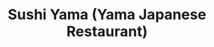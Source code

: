 ---
layout: place
title: "Sushi Yama (Yama Japanese Restaurant)"
permalink: /virginia/vienna/sushi-yama-yama-japanese-restaurant.html
stateAbbr: VA
stateName: Virginia
cityName: Vienna
place_id: ChIJ00OgFsRLtokRrrExBfkX3hw
photos:
  - name: >-
      places/ChIJ00OgFsRLtokRrrExBfkX3hw/photos/AUy1YQ2MhVWOp6Pt-oU4Q-sWTc-HurL9Fw5qwycs_6hQqObGf0Nk5B5c5kPyiW-ySOF8BTtYBUfYmaoR_WhujvH1iN4GWr8aNEHgaMvxpytQHUZMLAxn-sWQAFBnjLpHnXm9MuM9FZFZ5-W0SKZ9_q1r5JA0hDgugeWSy2yYZuz4kHQAcfJYAec2kFPYMvkS7Si1wacVzINN6OsgkDh1G2F_mXyuDcZ2y7XoPCE5g9PNHUCbDYF8tO_qOvhEZ1z--1Ur-2I0Q37SHMWRKTO47bhwLr2BGe-kocE5Oc1UeCq3S7q43tYiNX6wIL6k8wOMRHhqiJhw1ZltWtoG7VRamKPbfml0UkApfLmBsGdLsWlRobsJNLuo3NXYuH-3ThPFE1X-CJ6WzQHbO-C9WWhuWn7rn-_tpO4fRQGnqCbVxBEmom_owbc
    widthPx: 3024
    heightPx: 4032
    authorAttributions:
      - displayName: Tony Lee
        uri: https://maps.google.com/maps/contrib/102075687612557441629
        photoUri: >-
          https://lh3.googleusercontent.com/a-/ALV-UjWVrA2YGzU5x19CB23ZJyNyfyUm5v2rpLLhwye-OR6HsPdiCUPXog=s100-p-k-no-mo
    flagContentUri: >-
      https://www.google.com/local/imagery/report/?cb_client=maps_api_places.places_api&image_key=!1e10!2sCIHM0ogKEICAgIDHwuaY3gE&hl=en-US
    googleMapsUri: >-
      https://www.google.com/maps/place//data=!3m4!1e2!3m2!1sCIHM0ogKEICAgIDHwuaY3gE!2e10!4m2!3m1!1s0x89b64bc416a043d3:0x1cde17f90531b1ae
  - name: >-
      places/ChIJ00OgFsRLtokRrrExBfkX3hw/photos/AUy1YQ0t5pqzjfei5rVr_BEmVvdc_WKuKoUKki2-UfiXeWH4g77wuUdMRQ_k79txmzRCPXWwVb73l0Oz8lH66d_EDuT5s1Na7zxHn6jTNMo63H8F6EkP0mwgzZvbuvuLb0kMeODaazGlEuD4BEnc3DmbAcY0rT0Sp7WGFgHuXicGCj7EGmUBXT6qhy40caKJQOgq0vNxAwRWKjQ4hgCDfea-GS-fAZSU73ZqdlKld-76KgVpBN1S8DNUKosFniRyG42UtONBljtMb6wsa72uQ6_nb5CnxZKv56EyAxoojrJaNpLtNicXiRU8X_Mtna6A_DSGE-FSiHXt4WMXSNSxTjuzGx2z0ACx_b0jusJyFbGvGspT2dzpJFOb8IInSXTz_Ac7pcecgXm3LHU5Zy5BsdrA9xazq4ZNxm6bJ9gJO8Q_gBNayQ
    widthPx: 4032
    heightPx: 2839
    authorAttributions:
      - displayName: Scott O'Brien
        uri: https://maps.google.com/maps/contrib/115625645294000913480
        photoUri: >-
          https://lh3.googleusercontent.com/a-/ALV-UjUVoyD1mq3zseH5gXLsXhzjzzT0tmKS5IxwkhDf5Ob6aJqSeuZs=s100-p-k-no-mo
    flagContentUri: >-
      https://www.google.com/local/imagery/report/?cb_client=maps_api_places.places_api&image_key=!1e10!2sCIHM0ogKEICAgIDjw5aXPA&hl=en-US
    googleMapsUri: >-
      https://www.google.com/maps/place//data=!3m4!1e2!3m2!1sCIHM0ogKEICAgIDjw5aXPA!2e10!4m2!3m1!1s0x89b64bc416a043d3:0x1cde17f90531b1ae
  - name: >-
      places/ChIJ00OgFsRLtokRrrExBfkX3hw/photos/AUy1YQ1MGDKP4EeT9IxA8DaVD0U6PV1PQVqcr-GPa5-bpcPvqo3HBHtwQRgGhbwJaWCgifo2CzJyJ1DkjTLe9OzNQRwsuGQ0Ltec3QdGBXATGnW3Q4MhEnIxxhAZT2NQ1RJh3ycdNBYqwYwg3cZOqJpzWXdARkLz3Uof0Lwu5THVXntHw3jPa7WrASe6g5iup6_1nfN8o_X8cLaX1_1Pft1Gdgc4rSpFMce_rggyn6QiHhWvHp7Wbjd866oR00cn-6AGag__Op65Jt2n0jqHyjDw58TTvn-dw6b0K-tVpCvAsNkjkdDtJgKeSQIK5zTr8kBoNZgvFt5tlu_JohOhmehgpNepm0dGakb-6N7Ndd2a_6wHCB4yvDZ2aNbB1ySqpO0GEWxcZ8k5JVc56MXQlLrknyE94qcTf4bZkwnYxgdxfuzEH5Tn
    widthPx: 3024
    heightPx: 4032
    authorAttributions:
      - displayName: Steve Perry
        uri: https://maps.google.com/maps/contrib/103586276207277728381
        photoUri: >-
          https://lh3.googleusercontent.com/a-/ALV-UjVvaIJ1zKlkJlHPd5LYWzgQwlB4ubp2CGzcuEEt-tDAU5ZAi1yq=s100-p-k-no-mo
    flagContentUri: >-
      https://www.google.com/local/imagery/report/?cb_client=maps_api_places.places_api&image_key=!1e10!2sCIHM0ogKEICAgMCQtciOigE&hl=en-US
    googleMapsUri: >-
      https://www.google.com/maps/place//data=!3m4!1e2!3m2!1sCIHM0ogKEICAgMCQtciOigE!2e10!4m2!3m1!1s0x89b64bc416a043d3:0x1cde17f90531b1ae
  - name: >-
      places/ChIJ00OgFsRLtokRrrExBfkX3hw/photos/AUy1YQ3V6o1aRYmCamsq-WiX2rCI8kT0MTHLWzAx84Cy3HQ8HBedMatg1v3EgDOYJ0Ze4OcVAFzf9jZt3FB9E8sPkWkuej1OKzJhVXng1rO6wjTZ2yW3IyU6TXOPMIBBYjI6-pB0YEIHsB856sobM1UzZKp9WQ7FrUxjHcZ8xpwNdhPqtLZRcClexyhKyaw1yAKfzVl0nSN8YY8I7S-YJ8h49AJVZm1mX0BoE__9PfK8vd2nbx8yAoJdQFGg00LLHZui5U8WQ6ovvHZrOVBXHjH9M6Ss0Pi9nWmyLu2T7Pf9VgHOkucNc2tHGzdd11nU_TW3Z8Gq54HBoEJIy8rQRFanMMxymhGyZRxz9AMRegknfAgixhSea94YnDmaNqog6rusmYurTTRtjMg-KnhP5hgE4WkJHIGoxXLQFxyCNK2qq_ns6Sk
    widthPx: 3000
    heightPx: 4000
    authorAttributions:
      - displayName: Edmund Jong
        uri: https://maps.google.com/maps/contrib/116576204102790158150
        photoUri: >-
          https://lh3.googleusercontent.com/a/ACg8ocKpxRcPFlpuGC60rNiGPoinuP5ujatKD-GSInk1_Idn3v_1lw=s100-p-k-no-mo
    flagContentUri: >-
      https://www.google.com/local/imagery/report/?cb_client=maps_api_places.places_api&image_key=!1e10!2sCIHM0ogKEICAgID9uOaQlwE&hl=en-US
    googleMapsUri: >-
      https://www.google.com/maps/place//data=!3m4!1e2!3m2!1sCIHM0ogKEICAgID9uOaQlwE!2e10!4m2!3m1!1s0x89b64bc416a043d3:0x1cde17f90531b1ae
  - name: >-
      places/ChIJ00OgFsRLtokRrrExBfkX3hw/photos/AUy1YQ3DmD2gRuTUu3XKBXkpTv7r6FjU1VwsqAwUEVN1NBbrlLSnWxnPzVVWEfVLLiwyt8YHFYUxxHcR6dt8u3SE_-F7R_efeHVd_NfZ_FrNxc_5mIzHTh7ubO8w51wil_QOA9-6TIfZ8sdu28GHUoIGpVndjs_aMb9YJCLriro5Ge6sW9DVCUub4uZvesfqaT5QRQmugvNOJj_jXqlwiNal41Zr1n0BgBDgvGu-bJzSlOiOgwwwFkJgU5hkmQ41JWvuK0YvIDJOdqm8RWM3M6iIQM1GZv9XD7PAeKaRz8UrtYGvcSDJbY1vPoH_2xWRHzNdmZICgdHJwCDqwA6QCVY2-vriwJFxuMmcC0JIKv_nIZAr_IN1BnhGPKk0J5wtvZov98zh3m3dTq9MWV6a5OXRr836jcMJ_TlLvqLK9iAnI5UKlOYl
    widthPx: 4032
    heightPx: 3024
    authorAttributions:
      - displayName: Kiet TT
        uri: https://maps.google.com/maps/contrib/107167449334009418484
        photoUri: >-
          https://lh3.googleusercontent.com/a-/ALV-UjVrG-3Fj1zMfDam7XFBKjQUDxEV4Fay0FlHEcQawnhrzgIMvJExRg=s100-p-k-no-mo
    flagContentUri: >-
      https://www.google.com/local/imagery/report/?cb_client=maps_api_places.places_api&image_key=!1e10!2sCIHM0ogKEICAgID9iareuAE&hl=en-US
    googleMapsUri: >-
      https://www.google.com/maps/place//data=!3m4!1e2!3m2!1sCIHM0ogKEICAgID9iareuAE!2e10!4m2!3m1!1s0x89b64bc416a043d3:0x1cde17f90531b1ae
  - name: >-
      places/ChIJ00OgFsRLtokRrrExBfkX3hw/photos/AUy1YQ2elVA23m5Ep-EBqXE-mbmitKTg1XqDw8k1ykSNZbtVP-cHUrO2reIAXGmVcsMNiie3SKqpvkHtvWYm84rZ9kDL-wt0OHhVleqawTPGteXu19zQIg3ps4uKc5V9tFdcMbGpNHNqnsudbBFgUDq0_7pfx1t08pqAqglEiXYy1u2ovnqwYsSmtbdPrkckIbbOoAaV-fzii-C8W-xLtT2s94cQOFVtRtVnTqTCtzZDjWQDhoJweX4xHKDR_CAEBOqS8ODH8D0-UXp3yBr8IxAGS-yyNlpH8pPasdlyaWiq29I_4HmQUXXNyASJ_GyF4l35R8iQZDyb61PdBAHlG1de6Mjp3Zdg8vhrh-Qk-csyMYEST4u9S65ZuIYPmLpPLFVkiYi8aC4hDbjNKPhvGPX6KjBe00wVmM1sFfCcJ87L4pMADuk
    widthPx: 4032
    heightPx: 3024
    authorAttributions:
      - displayName: Denver Applehans
        uri: https://maps.google.com/maps/contrib/108565016292344678749
        photoUri: >-
          https://lh3.googleusercontent.com/a-/ALV-UjVvbOfZ3F1x84slCUF1S8H1YIfUz_X1sVUp3FWCyHcoWMSVndbfkA=s100-p-k-no-mo
    flagContentUri: >-
      https://www.google.com/local/imagery/report/?cb_client=maps_api_places.places_api&image_key=!1e10!2sCIHM0ogKEICAgICfyuLByAE&hl=en-US
    googleMapsUri: >-
      https://www.google.com/maps/place//data=!3m4!1e2!3m2!1sCIHM0ogKEICAgICfyuLByAE!2e10!4m2!3m1!1s0x89b64bc416a043d3:0x1cde17f90531b1ae
  - name: >-
      places/ChIJ00OgFsRLtokRrrExBfkX3hw/photos/AUy1YQ0-GWtvnKAj41TA7CTi-GALQLdzTMRbhpHdOj7qyfVycuuVwf4CmtqVcUe0ins684xBhU6ulfcEeTai5DAEdkHqeC-AZBpfooeyQdHvGVxNN7puUSuGfb_PHWg1sv4iP2G96sOH7iY7ADgQ5kqqAmYYejPo7Q3xQ0afwrzZ9j9WpuSqXKiwUccAYz0Wslf9cRCNtmni6v7SWyDwKJdkaP3tThA6STSYFUBykHYwXiWZxWNAdFWhcHbRKWWKR3--wzTrH9P0RBkOdwosw6Du1EFvWC6VgYqu5sAh5CrrmfrCxaslZZzwCQBPvsXKI5TkiBvreWSaKU_vG572ohONooInpMzuL1uhof15Zkh_LCAo9E_HTybp6gV007ghRwBzfbRmHujiws1DmCtQDn4oG0mPU1_e6q2JbjzUVQSFw6U_wSjt
    widthPx: 4032
    heightPx: 3024
    authorAttributions:
      - displayName: Xiaoqian Cheng
        uri: https://maps.google.com/maps/contrib/110972397264547660877
        photoUri: >-
          https://lh3.googleusercontent.com/a-/ALV-UjV3q2y7FsNVTpd-2FeEVDYKHOkBhdPNc0j72QOwL1jGwcKlYV3m=s100-p-k-no-mo
    flagContentUri: >-
      https://www.google.com/local/imagery/report/?cb_client=maps_api_places.places_api&image_key=!1e10!2sCIHM0ogKEICAgIDxuI_C8QE&hl=en-US
    googleMapsUri: >-
      https://www.google.com/maps/place//data=!3m4!1e2!3m2!1sCIHM0ogKEICAgIDxuI_C8QE!2e10!4m2!3m1!1s0x89b64bc416a043d3:0x1cde17f90531b1ae
  - name: >-
      places/ChIJ00OgFsRLtokRrrExBfkX3hw/photos/AUy1YQ1y0ZL5b89RQZrZnBj3x-Z1dIyWSGdLJh6zc9IjptZ81AVA0HTWiXcVbtaotvtV1oZPCZKMPxTzKWEN-MUaTTOo0brCehM65xzyi1OYCzL3Pk-GczVRJypO4mDX1-sWe3kjdX_5mk6KKXMA7p_GsLPfBh-UrQciLLnO_qE4XDa_fONSw91ZP0slNKATpaBwL7OY-xdqE0hEk0Rjfw99WBVURQogcfWHVrng5TTMCH7bMtT-MGpODi0lmNqYwqYLcGJYmrFx3VlQKL2P7IrpbCQ3bpHm0UIgiBfAZ-GY-6T-8nPhpuR2KXm68BSadLUvP2Zo6LYrIquMlb9k1ryvyF1HmlaR9xYK7wr9pzF4-VuW7c1Wz-XJvyj9d34QZzYHXt_ld5_-5ASDGuQju_9SmPD08YLflK4Ts7YYgdAVM_uTmRX3
    widthPx: 4032
    heightPx: 3024
    authorAttributions:
      - displayName: Elli
        uri: https://maps.google.com/maps/contrib/115257274013263031257
        photoUri: >-
          https://lh3.googleusercontent.com/a-/ALV-UjXlNfrqELAVgFjxAHT3ful6vxaOHwHj_dp30852oABnGBfSWZ_M=s100-p-k-no-mo
    flagContentUri: >-
      https://www.google.com/local/imagery/report/?cb_client=maps_api_places.places_api&image_key=!1e10!2sCIHM0ogKEICAgIDnkLSMpgE&hl=en-US
    googleMapsUri: >-
      https://www.google.com/maps/place//data=!3m4!1e2!3m2!1sCIHM0ogKEICAgIDnkLSMpgE!2e10!4m2!3m1!1s0x89b64bc416a043d3:0x1cde17f90531b1ae
  - name: >-
      places/ChIJ00OgFsRLtokRrrExBfkX3hw/photos/AUy1YQ0ShTn30ZTzoTpNJFTDjk_Y-UWFwRRfeL6LGYGJXs6sWfOxSAF-ZFnmZDLuT_IPaIhD0U4tyG0iVIEnXhjeyJnxCutQGTkcmuYl5qiveEieclvWRqgUFwR7Cy5Tf7MnehTdq-Spx9m9LI04EOnZXLjIijogM1GuWvY4MZUoOY0UVP6jv78dO_0MqiW8qHHdhf1crFob6Hbv3RB74S1xpj1LwSrq2UkJLfxTuTuTezd1_1PAWrmMYkRAnXw89sMscai9HB4sK0HGNpIyugq7rvXn5C102MhTIwho4itEVQQgqTYRdiHBhISPcZZ7I1oYDIIAyE5L6jrm_B7hHsQeOHS1skoDQDfifDQDEK4LoKtseBFG7bbat1ww4d4Dnw2jDGGXjlvq3vz8nOwjsf993p43psObPlcPE-lGjyyFh7rKJEvQ
    widthPx: 3024
    heightPx: 4032
    authorAttributions:
      - displayName: Scott O'Brien
        uri: https://maps.google.com/maps/contrib/115625645294000913480
        photoUri: >-
          https://lh3.googleusercontent.com/a-/ALV-UjUVoyD1mq3zseH5gXLsXhzjzzT0tmKS5IxwkhDf5Ob6aJqSeuZs=s100-p-k-no-mo
    flagContentUri: >-
      https://www.google.com/local/imagery/report/?cb_client=maps_api_places.places_api&image_key=!1e10!2sCIHM0ogKEICAgICDtY_bmwE&hl=en-US
    googleMapsUri: >-
      https://www.google.com/maps/place//data=!3m4!1e2!3m2!1sCIHM0ogKEICAgICDtY_bmwE!2e10!4m2!3m1!1s0x89b64bc416a043d3:0x1cde17f90531b1ae
  - name: >-
      places/ChIJ00OgFsRLtokRrrExBfkX3hw/photos/AUy1YQ1FG6tvupyIck8DBW--N6I0v5o7dSujSQCyieN5Doeh2gwdP6lax2o5qgJTG3l-ORlf9g_U83cxZBdR2MrgqduyNi444XGU_ir1lx-md-yNuM7_OjGDOhkKrBDcMpNhSzXugOM2USa407oF1g4-3L55FsPXQ-BFcs2ZlPfq9udUflGiqm78kPv6E-MPPwqdctyChGChtMkLZzEI9s3QsG-D7dLysY1UYGY6TBX13zEFqbICFrbLnA01-ck-FpGNzVuxn5fzbYAbXIvooNaa5nVlPEOTxN7s6lxC_-PLP-a8V6yI1oq3StUh9knO_XbVFvH3cl3K9Dv0z0Kt0BTdWcrwbOSPUy3qfsSKEcizJLbD8FDkdOwzH7YeI5QnxkQ49i4NvLTNbI9x_3TP-kGdpBojFHnTPk0Q-dE2PCTTzoj-g6QD
    widthPx: 4032
    heightPx: 3024
    authorAttributions:
      - displayName: 邱志成
        uri: https://maps.google.com/maps/contrib/100165536084575506871
        photoUri: >-
          https://lh3.googleusercontent.com/a-/ALV-UjUbGhoY-IiGK86X3fZjN1b_Mx1uW94U2pB-oUOPrGkls1tgZxKv7Q=s100-p-k-no-mo
    flagContentUri: >-
      https://www.google.com/local/imagery/report/?cb_client=maps_api_places.places_api&image_key=!1e10!2sCIHM0ogKEICAgICM_NTujQE&hl=en-US
    googleMapsUri: >-
      https://www.google.com/maps/place//data=!3m4!1e2!3m2!1sCIHM0ogKEICAgICM_NTujQE!2e10!4m2!3m1!1s0x89b64bc416a043d3:0x1cde17f90531b1ae
address: 328 Maple Ave W, Vienna, VA 22180, USA
street: 328 Maple Ave W
city: Vienna
state: VA
zip: '22180'
country: USA
neighborhood: Hunter Mill District
latitude: '38.897208'
longitude: '-77.269956'
accessibility_options:
  wheelchairAccessibleParking: true
  wheelchairAccessibleEntrance: true
  wheelchairAccessibleRestroom: true
  wheelchairAccessibleSeating: true
business_status: OPERATIONAL
name: Sushi Yama (Yama Japanese Restaurant)
google_maps_links:
  directionsUri: >-
    https://www.google.com/maps/dir//''/data=!4m7!4m6!1m1!4e2!1m2!1m1!1s0x89b64bc416a043d3:0x1cde17f90531b1ae!3e0
  placeUri: https://maps.google.com/?cid=2080126436193186222
  writeAReviewUri: >-
    https://www.google.com/maps/place//data=!4m3!3m2!1s0x89b64bc416a043d3:0x1cde17f90531b1ae!12e1
  reviewsUri: >-
    https://www.google.com/maps/place//data=!4m4!3m3!1s0x89b64bc416a043d3:0x1cde17f90531b1ae!9m1!1b1
  photosUri: >-
    https://www.google.com/maps/place//data=!4m3!3m2!1s0x89b64bc416a043d3:0x1cde17f90531b1ae!10e5
primary_type: Japanese Restaurant
opening_hours:
  regular: null
  current: null
secondary_opening_hours:
  regular:
    weekdayDescriptions: null
    type: null
  current:
    weekdayDescriptions: null
    type: null
phone: null
price_level: null
price_range: null
rating: null
rating_count: 0
website: null
description: null
reviews: null
parking_options: null
payment_options: null
allow_dogs: null
curbside_pickup: null
delivery: null
dine_in: null
good_for_children: null
good_for_groups: null
good_for_sports: null
live_music: null
menu_for_children: null
outdoor_seating: null
reservable: null
restroom: null
serves_beer: null
serves_breakfast: null
serves_brunch: null
serves_cocktails: null
serves_coffee: null
serves_dinner: null
serves_dessert: null
serves_lunch: null
serves_vegetarian_food: null
serves_wine: null
takeout: null
slug: Sushi-Yama-Yama-Japanese-Restaurant

---